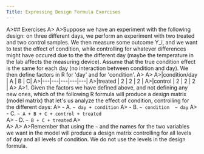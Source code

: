 ```yaml
---
Title: Expressing Design Formula Exercises
---
```


A>## Exercises
A>
A>Suppose we have an experiment with the following design: on three different days, we perform an experiment with two treated and two control samples. We then measure some outcome Y_i, and we want to test the effect of condition, while controlling for whatever differences might have occured due to the the different day (maybe the temperature in the lab affects the measuring device). Assume that the true condition effect is the same for each day (no interaction between condition and day). We then define factors in R for 'day' and for 'condition'.
A>
A>
A>|condition/day |  A |  B  | C|
A>|---|---|---|---|---|
A>|treated    |  2 |   2 |   2 |
A>|control    |  2 |   2 |  2 |
A>
A>1. Given the factors we have defined above, and not defining any new ones, which of the following R formula will produce a design matrix (model matrix) that let's us analyze the effect of condition, controlling for the different days:
A>    - A. `~ day + condition` 
A>    - B. `~ condition  ~ day` 
A>    - C. `~ A + B + C + control + treated`  
A>    - D. `~ B + C + treated`
A>    
A>
A>
A>Remember that using the `~` and the names for the two variables we want in the model will produce a design matrix controlling for all levels of day and all levels of condition. We do not use the levels in the design formula.
